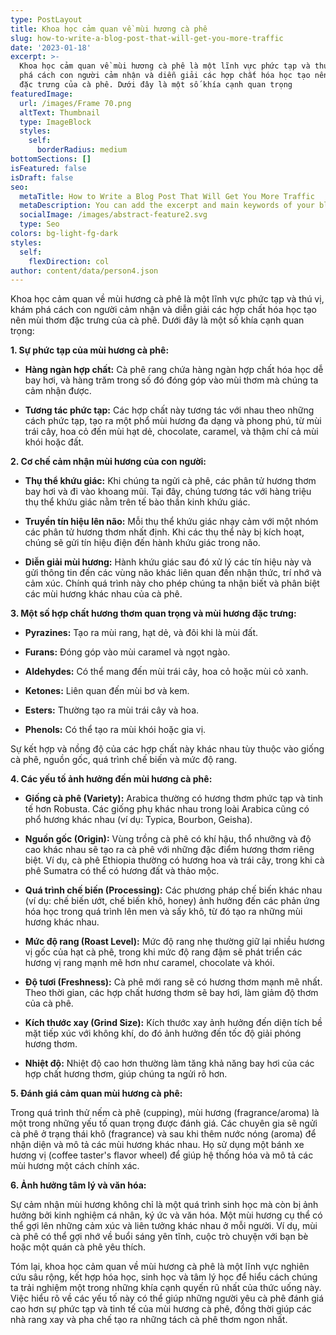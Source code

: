 ```yaml
---
type: PostLayout
title: Khoa học cảm quan về mùi hương cà phê
slug: how-to-write-a-blog-post-that-will-get-you-more-traffic
date: '2023-01-18'
excerpt: >-
  Khoa học cảm quan về mùi hương cà phê là một lĩnh vực phức tạp và thú vị, khám
  phá cách con người cảm nhận và diễn giải các hợp chất hóa học tạo nên mùi thơm
  đặc trưng của cà phê. Dưới đây là một số khía cạnh quan trọng
featuredImage:
  url: /images/Frame 70.png
  altText: Thumbnail
  type: ImageBlock
  styles:
    self:
      borderRadius: medium
bottomSections: []
isFeatured: false
isDraft: false
seo:
  metaTitle: How to Write a Blog Post That Will Get You More Traffic
  metaDescription: You can add the excerpt and main keywords of your blog post here.
  socialImage: /images/abstract-feature2.svg
  type: Seo
colors: bg-light-fg-dark
styles:
  self:
    flexDirection: col
author: content/data/person4.json
---
```

Khoa học cảm quan về mùi hương cà phê là một lĩnh vực phức tạp và thú vị, khám phá cách con người cảm nhận và diễn giải các hợp chất hóa học tạo nên mùi thơm đặc trưng của cà phê. Dưới đây là một số khía cạnh quan trọng:

**1. Sự phức tạp của mùi hương cà phê:**

*   **Hàng ngàn hợp chất:** Cà phê rang chứa hàng ngàn hợp chất hóa học dễ bay hơi, và hàng trăm trong số đó đóng góp vào mùi thơm mà chúng ta cảm nhận được.

*   **Tương tác phức tạp:** Các hợp chất này tương tác với nhau theo những cách phức tạp, tạo ra một phổ mùi hương đa dạng và phong phú, từ mùi trái cây, hoa cỏ đến mùi hạt dẻ, chocolate, caramel, và thậm chí cả mùi khói hoặc đất.

**2. Cơ chế cảm nhận mùi hương của con người:**

*   **Thụ thể khứu giác:** Khi chúng ta ngửi cà phê, các phân tử hương thơm bay hơi và đi vào khoang mũi. Tại đây, chúng tương tác với hàng triệu thụ thể khứu giác nằm trên tế bào thần kinh khứu giác.

*   **Truyền tín hiệu lên não:** Mỗi thụ thể khứu giác nhạy cảm với một nhóm các phân tử hương thơm nhất định. Khi các thụ thể này bị kích hoạt, chúng sẽ gửi tín hiệu điện đến hành khứu giác trong não.

*   **Diễn giải mùi hương:** Hành khứu giác sau đó xử lý các tín hiệu này và gửi thông tin đến các vùng não khác liên quan đến nhận thức, trí nhớ và cảm xúc. Chính quá trình này cho phép chúng ta nhận biết và phân biệt các mùi hương khác nhau của cà phê.

**3. Một số hợp chất hương thơm quan trọng và mùi hương đặc trưng:**

*   **Pyrazines:** Tạo ra mùi rang, hạt dẻ, và đôi khi là mùi đất.

*   **Furans:** Đóng góp vào mùi caramel và ngọt ngào.

*   **Aldehydes:** Có thể mang đến mùi trái cây, hoa cỏ hoặc mùi cỏ xanh.

*   **Ketones:** Liên quan đến mùi bơ và kem.

*   **Esters:** Thường tạo ra mùi trái cây và hoa.

*   **Phenols:** Có thể tạo ra mùi khói hoặc gia vị.

Sự kết hợp và nồng độ của các hợp chất này khác nhau tùy thuộc vào giống cà phê, nguồn gốc, quá trình chế biến và mức độ rang.

**4. Các yếu tố ảnh hưởng đến mùi hương cà phê:**

*   **Giống cà phê (Variety):** Arabica thường có hương thơm phức tạp và tinh tế hơn Robusta. Các giống phụ khác nhau trong loài Arabica cũng có phổ hương khác nhau (ví dụ: Typica, Bourbon, Geisha).

*   **Nguồn gốc (Origin):** Vùng trồng cà phê có khí hậu, thổ nhưỡng và độ cao khác nhau sẽ tạo ra cà phê với những đặc điểm hương thơm riêng biệt. Ví dụ, cà phê Ethiopia thường có hương hoa và trái cây, trong khi cà phê Sumatra có thể có hương đất và thảo mộc.

*   **Quá trình chế biến (Processing):** Các phương pháp chế biến khác nhau (ví dụ: chế biến ướt, chế biến khô, honey) ảnh hưởng đến các phản ứng hóa học trong quá trình lên men và sấy khô, từ đó tạo ra những mùi hương khác nhau.

*   **Mức độ rang (Roast Level):** Mức độ rang nhẹ thường giữ lại nhiều hương vị gốc của hạt cà phê, trong khi mức độ rang đậm sẽ phát triển các hương vị rang mạnh mẽ hơn như caramel, chocolate và khói.

*   **Độ tươi (Freshness):** Cà phê mới rang sẽ có hương thơm mạnh mẽ nhất. Theo thời gian, các hợp chất hương thơm sẽ bay hơi, làm giảm độ thơm của cà phê.

*   **Kích thước xay (Grind Size):** Kích thước xay ảnh hưởng đến diện tích bề mặt tiếp xúc với không khí, do đó ảnh hưởng đến tốc độ giải phóng hương thơm.

*   **Nhiệt độ:** Nhiệt độ cao hơn thường làm tăng khả năng bay hơi của các hợp chất hương thơm, giúp chúng ta ngửi rõ hơn.

**5. Đánh giá cảm quan mùi hương cà phê:**

Trong quá trình thử nếm cà phê (cupping), mùi hương (fragrance/aroma) là một trong những yếu tố quan trọng được đánh giá. Các chuyên gia sẽ ngửi cà phê ở trạng thái khô (fragrance) và sau khi thêm nước nóng (aroma) để nhận diện và mô tả các mùi hương khác nhau. Họ sử dụng một bánh xe hương vị (coffee taster's flavor wheel) để giúp hệ thống hóa và mô tả các mùi hương một cách chính xác.

**6. Ảnh hưởng tâm lý và văn hóa:**

Sự cảm nhận mùi hương không chỉ là một quá trình sinh học mà còn bị ảnh hưởng bởi kinh nghiệm cá nhân, ký ức và văn hóa. Một mùi hương cụ thể có thể gợi lên những cảm xúc và liên tưởng khác nhau ở mỗi người. Ví dụ, mùi cà phê có thể gợi nhớ về buổi sáng yên tĩnh, cuộc trò chuyện với bạn bè hoặc một quán cà phê yêu thích.

Tóm lại, khoa học cảm quan về mùi hương cà phê là một lĩnh vực nghiên cứu sâu rộng, kết hợp hóa học, sinh học và tâm lý học để hiểu cách chúng ta trải nghiệm một trong những khía cạnh quyến rũ nhất của thức uống này. Việc hiểu rõ về các yếu tố này có thể giúp những người yêu cà phê đánh giá cao hơn sự phức tạp và tinh tế của mùi hương cà phê, đồng thời giúp các nhà rang xay và pha chế tạo ra những tách cà phê thơm ngon nhất.
